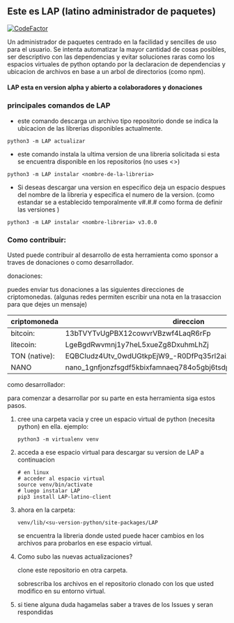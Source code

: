 ## Este es LAP (latino administrador de paquetes)

[![CodeFactor](https://www.codefactor.io/repository/github/n3kosempai/lap_cliente/badge)](https://www.codefactor.io/repository/github/n3kosempai/lap_cliente)

Un administrador de paquetes centrado en la facilidad y sencilles de uso para el usuario. Se intenta automatizar la mayor cantidad de cosas posibles, ser descriptivo con las dependencias y evitar soluciones raras como los espacios virtuales de python optando por la declaracion de dependencias y ubicacion de archivos en base a un arbol de directorios (como npm).

#### LAP esta en version alpha y abierto a colaboradores y donaciones

### principales comandos de LAP

- este comando descarga un archivo tipo repositorio donde se indica la ubicacion de las librerias disponibles actualmente.

```shell
python3 -m LAP actualizar
```

- este comando instala la ultima version de una libreria solicitada si esta se encuentra disponible en los repositorios (no uses <>)

```shell
python3 -m LAP instalar <nombre-de-la-libreria>
```

- Si deseas descargar una version en especifico deja un espacio despues del nombre de la libreria y especifica el numero de la version. (como estandar se a establecido temporalmente v#.#.# como forma de definir las versiones )

```shell
python3 -m LAP instalar <nombre-libreria> v3.0.0
```

### Como contribuir:

Usted puede contribuir al desarrollo de esta herramienta como sponsor a traves de donaciones o como desarrollador.

donaciones:

puedes enviar tus donaciones a las siguientes direcciones de criptomonedas. (algunas redes permiten escribir una nota en la trasaccion para que dejes un mensaje)

| criptomoneda  | direccion                                                         |
| ------------- | ----------------------------------------------------------------- |
| bitcoin:      | 13bTVYTvUgPBX12cowvrVBzwf4LaqR6rFp                                |
| litecoin:     | LgeBgdRwvmnj1y7heL5xueZg8DxuhmLhZj                                |
| TON (native): | EQBCIudz4Utv_0wdUGtkpEjW9_-R0DfPq35rl2aizaFA6iwx                  |
| NANO          | nano_1gnfjonzfsgdf5kbixfamnaeq784o5gbj6tsdpof7cioriyxodx5co8818kt |



como desarrollador:

para comenzar a desarrollar por su parte en esta herramienta siga estos pasos.

1. cree una carpeta vacia y cree un espacio virtual de python (necesita python) en ella. ejemplo:   
   
   ```shell
   python3 -m virtualenv venv
   ```

2. acceda a ese espacio virtual para descargar su version de LAP a continuacion
   
   ```shell
   # en linux
   # acceder al espacio virtual
   source venv/bin/activate
   # luego instalar LAP
   pip3 install LAP-latino-client
   ```

3. ahora en la carpeta: 
   
   ```uri
   venv/lib/<su-version-python/site-packages/LAP
   ```
   
   se encuentra la libreria donde usted puede hacer cambios en los archivos para probarlos en ese espacio virtual.

4. Como subo las nuevas actualizaciones?
   
   clone este repositorio en otra carpeta.
   
   sobrescriba los archivos en el repositorio clonado con los que usted modifico en su entorno virtual.

5. si tiene alguna duda hagamelas saber a traves de los Issues y seran respondidas
